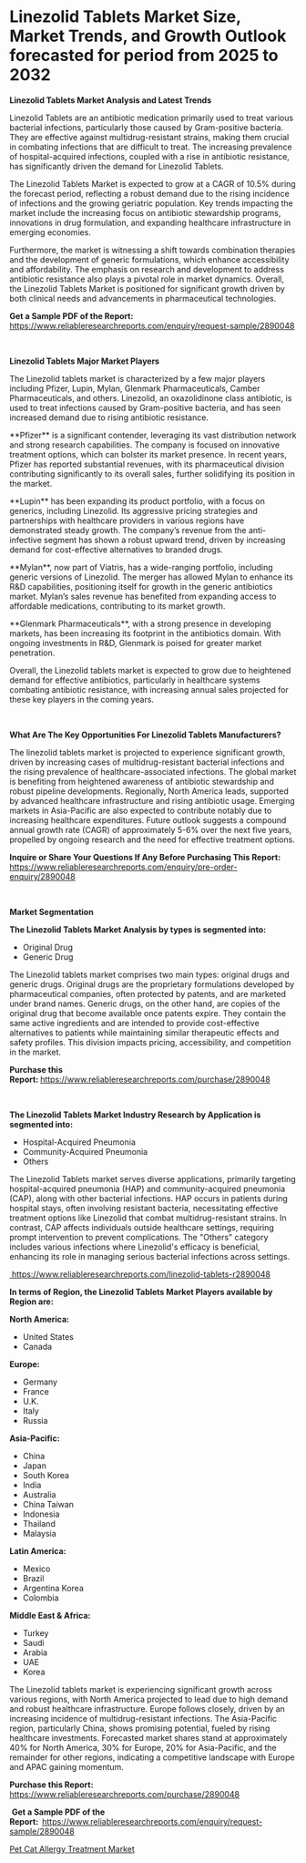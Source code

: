 <p><h1>Linezolid Tablets Market Size, Market Trends, and Growth Outlook forecasted for period from 2025 to 2032</h1></p><p><strong>Linezolid Tablets Market Analysis and Latest Trends</strong></p>
<p><p>Linezolid Tablets are an antibiotic medication primarily used to treat various bacterial infections, particularly those caused by Gram-positive bacteria. They are effective against multidrug-resistant strains, making them crucial in combating infections that are difficult to treat. The increasing prevalence of hospital-acquired infections, coupled with a rise in antibiotic resistance, has significantly driven the demand for Linezolid Tablets.</p><p>The Linezolid Tablets Market is expected to grow at a CAGR of 10.5% during the forecast period, reflecting a robust demand due to the rising incidence of infections and the growing geriatric population. Key trends impacting the market include the increasing focus on antibiotic stewardship programs, innovations in drug formulation, and expanding healthcare infrastructure in emerging economies.</p><p>Furthermore, the market is witnessing a shift towards combination therapies and the development of generic formulations, which enhance accessibility and affordability. The emphasis on research and development to address antibiotic resistance also plays a pivotal role in market dynamics. Overall, the Linezolid Tablets Market is positioned for significant growth driven by both clinical needs and advancements in pharmaceutical technologies.</p></p>
<p><strong>Get a Sample PDF of the Report:&nbsp;</strong> <a href="https://www.reliableresearchreports.com/enquiry/request-sample/2890048?utm_campaign=3213&utm_medium=2&utm_source=Github&utm_content=ia&utm_term=14032025&utm_id=linezolid-tablets">https://www.reliableresearchreports.com/enquiry/request-sample/2890048</a></p>
<p>&nbsp;</p>
<p><strong>Linezolid Tablets Major Market Players</strong></p>
<p><p>The Linezolid tablets market is characterized by a few major players including Pfizer, Lupin, Mylan, Glenmark Pharmaceuticals, Camber Pharmaceuticals, and others. Linezolid, an oxazolidinone class antibiotic, is used to treat infections caused by Gram-positive bacteria, and has seen increased demand due to rising antibiotic resistance.</p><p>**Pfizer** is a significant contender, leveraging its vast distribution network and strong research capabilities. The company is focused on innovative treatment options, which can bolster its market presence. In recent years, Pfizer has reported substantial revenues, with its pharmaceutical division contributing significantly to its overall sales, further solidifying its position in the market.</p><p>**Lupin** has been expanding its product portfolio, with a focus on generics, including Linezolid. Its aggressive pricing strategies and partnerships with healthcare providers in various regions have demonstrated steady growth. The company’s revenue from the anti-infective segment has shown a robust upward trend, driven by increasing demand for cost-effective alternatives to branded drugs.</p><p>**Mylan**, now part of Viatris, has a wide-ranging portfolio, including generic versions of Linezolid. The merger has allowed Mylan to enhance its R&D capabilities, positioning itself for growth in the generic antibiotics market. Mylan’s sales revenue has benefited from expanding access to affordable medications, contributing to its market growth.</p><p>**Glenmark Pharmaceuticals**, with a strong presence in developing markets, has been increasing its footprint in the antibiotics domain. With ongoing investments in R&D, Glenmark is poised for greater market penetration.</p><p>Overall, the Linezolid tablets market is expected to grow due to heightened demand for effective antibiotics, particularly in healthcare systems combating antibiotic resistance, with increasing annual sales projected for these key players in the coming years.</p></p>
<p>&nbsp;</p>
<p><strong>What Are The Key Opportunities For Linezolid Tablets Manufacturers?</strong></p>
<p><p>The linezolid tablets market is projected to experience significant growth, driven by increasing cases of multidrug-resistant bacterial infections and the rising prevalence of healthcare-associated infections. The global market is benefiting from heightened awareness of antibiotic stewardship and robust pipeline developments. Regionally, North America leads, supported by advanced healthcare infrastructure and rising antibiotic usage. Emerging markets in Asia-Pacific are also expected to contribute notably due to increasing healthcare expenditures. Future outlook suggests a compound annual growth rate (CAGR) of approximately 5-6% over the next five years, propelled by ongoing research and the need for effective treatment options.</p></p>
<p><strong>Inquire or Share Your Questions If Any Before Purchasing This Report:</strong> <a href="https://www.reliableresearchreports.com/enquiry/pre-order-enquiry/2890048?utm_campaign=3213&utm_medium=2&utm_source=Github&utm_content=ia&utm_term=14032025&utm_id=linezolid-tablets">https://www.reliableresearchreports.com/enquiry/pre-order-enquiry/2890048</a></p>
<p>&nbsp;</p>
<p><strong>Market Segmentation</strong></p>
<p><strong>The Linezolid Tablets Market Analysis by types is segmented into:</strong></p>
<p><ul><li> Original Drug</li><li>Generic Drug </li></ul></p>
<p><p>The Linezolid tablets market comprises two main types: original drugs and generic drugs. Original drugs are the proprietary formulations developed by pharmaceutical companies, often protected by patents, and are marketed under brand names. Generic drugs, on the other hand, are copies of the original drug that become available once patents expire. They contain the same active ingredients and are intended to provide cost-effective alternatives to patients while maintaining similar therapeutic effects and safety profiles. This division impacts pricing, accessibility, and competition in the market.</p></p>
<p><strong>Purchase this Report:&nbsp;</strong><a href="https://www.reliableresearchreports.com/purchase/2890048?utm_campaign=3213&utm_medium=2&utm_source=Github&utm_content=ia&utm_term=14032025&utm_id=linezolid-tablets">https://www.reliableresearchreports.com/purchase/2890048</a></p>
<p>&nbsp;</p>
<p><strong>The Linezolid Tablets Market Industry Research by Application is segmented into:</strong></p>
<p><ul><li> Hospital-Acquired Pneumonia</li><li>Community-Acquired Pneumonia</li><li>Others </li></ul></p>
<p><p>The Linezolid Tablets market serves diverse applications, primarily targeting hospital-acquired pneumonia (HAP) and community-acquired pneumonia (CAP), along with other bacterial infections. HAP occurs in patients during hospital stays, often involving resistant bacteria, necessitating effective treatment options like Linezolid that combat multidrug-resistant strains. In contrast, CAP affects individuals outside healthcare settings, requiring prompt intervention to prevent complications. The "Others" category includes various infections where Linezolid's efficacy is beneficial, enhancing its role in managing serious bacterial infections across settings.</p></p>
<p><a href="https://www.reliableresearchreports.com/linezolid-tablets-r2890048?utm_campaign=3213&utm_medium=2&utm_source=Github&utm_content=ia&utm_term=14032025&utm_id=linezolid-tablets">&nbsp;https://www.reliableresearchreports.com/linezolid-tablets-r2890048</a></p>
<p><strong>In terms of Region, the Linezolid Tablets Market Players available by Region are:</strong></p>
<p>
    <p> <strong> North America: </strong>
        <ul>
            <li>United States</li>
            <li>Canada</li>
        </ul>
        </p> 
    <p> <strong> Europe: </strong>
        <ul>
            <li>Germany</li>
            <li>France</li>
            <li>U.K.</li>
            <li>Italy</li>
            <li>Russia</li>
        </ul>
        </p> 
    <p> <strong> Asia-Pacific: </strong>
        <ul>
            <li>China</li>
            <li>Japan</li>
            <li>South Korea</li>
            <li>India</li>
            <li>Australia</li>
            <li>China Taiwan</li>
            <li>Indonesia</li>
            <li>Thailand</li>
            <li>Malaysia</li>
        </ul>
        </p> 
    <p> <strong> Latin America: </strong>
        <ul>
            <li>Mexico</li>
            <li>Brazil</li>
            <li>Argentina Korea</li>
            <li>Colombia</li>
        </ul>
        </p> 
    <p> <strong> Middle East & Africa: </strong>
        <ul>
            <li>Turkey</li>
            <li>Saudi</li>
            <li>Arabia</li>
            <li>UAE</li>
            <li>Korea</li>
        </ul>
    </p>
    </p>
<p><p>The Linezolid tablets market is experiencing significant growth across various regions, with North America projected to lead due to high demand and robust healthcare infrastructure. Europe follows closely, driven by an increasing incidence of multidrug-resistant infections. The Asia-Pacific region, particularly China, shows promising potential, fueled by rising healthcare investments. Forecasted market shares stand at approximately 40% for North America, 30% for Europe, 20% for Asia-Pacific, and the remainder for other regions, indicating a competitive landscape with Europe and APAC gaining momentum.</p></p>
<p><strong>Purchase this Report: </strong><a href="https://www.reliableresearchreports.com/purchase/2890048?utm_campaign=3213&utm_medium=2&utm_source=Github&utm_content=ia&utm_term=14032025&utm_id=linezolid-tablets">https://www.reliableresearchreports.com/purchase/2890048</a></p>
<p>&nbsp;<strong>Get a Sample PDF of the Report:&nbsp;&nbsp;</strong><a href="https://www.reliableresearchreports.com/enquiry/request-sample/2890048?utm_campaign=3213&utm_medium=2&utm_source=Github&utm_content=ia&utm_term=14032025&utm_id=linezolid-tablets">https://www.reliableresearchreports.com/enquiry/request-sample/2890048</a></p>
<p><strong></strong></p>
<p><p><a href="https://github.com/hunanuzmez/Market-Research-Report-List-1/blob/main/pet-cat-allergy-treatment-market.md?utm_campaign=3213&utm_medium=2&utm_source=Github&utm_content=ia&utm_term=14032025&utm_id=linezolid-tablets">Pet Cat Allergy Treatment Market</a></p></p>